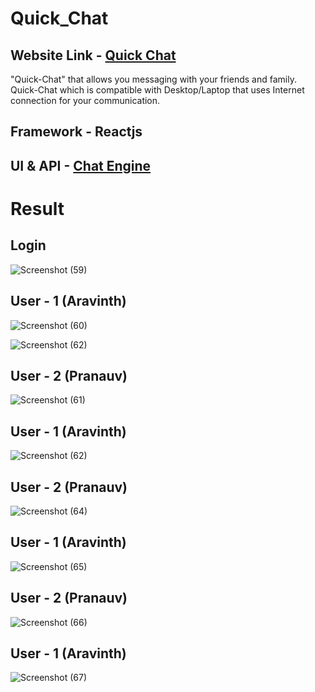 <h1>Quick_Chat</h1>

## Website Link - [Quick Chat](https://aravinthquickchat.netlify.app/)

"Quick-Chat" that allows you messaging with your friends and family. Quick-Chat which is compatible with Desktop/Laptop that uses Internet connection for your communication.

## Framework - Reactjs

## UI & API - [Chat Engine](https://chatengine.io/)

<h1>Result</h1> 

## Login

![Screenshot (59)](https://user-images.githubusercontent.com/79074310/125810562-79ed5531-0744-4ccb-8518-18cdc8f67bc1.png)

## User - 1 (Aravinth)

![Screenshot (60)](https://user-images.githubusercontent.com/79074310/125810608-72cde8ba-4457-4019-8c2c-d756fc0ea2c4.png)

![Screenshot (62)](https://user-images.githubusercontent.com/79074310/125810648-232754a4-3a56-42c5-a98f-99cba95cdd5e.png)

## User - 2 (Pranauv)

![Screenshot (61)](https://user-images.githubusercontent.com/79074310/125810624-ae00df1a-bfc3-4ae5-9126-7cffccc46718.png)

## User - 1 (Aravinth)

![Screenshot (62)](https://user-images.githubusercontent.com/79074310/125810722-01c06e9c-f3d7-4aa3-82ac-df500f1d5db7.png)

## User - 2 (Pranauv)

![Screenshot (64)](https://user-images.githubusercontent.com/79074310/125810701-aad86e54-0f09-4a26-b270-e3b022e1cf05.png)

## User - 1 (Aravinth)

![Screenshot (65)](https://user-images.githubusercontent.com/79074310/125811081-20f91d3a-2c46-4281-af90-2710f1ebad77.png)

## User - 2 (Pranauv)

![Screenshot (66)](https://user-images.githubusercontent.com/79074310/125811093-ffc8e30a-9aa4-409b-b593-994f7b763199.png)

## User - 1 (Aravinth)

![Screenshot (67)](https://user-images.githubusercontent.com/79074310/125811106-9f2b6cc7-186d-46b1-9e77-82c712e00cc2.png)





